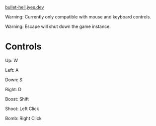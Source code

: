 [bullet-hell.jyes.dev](https://bullet-hell.jyes.dev/)

Warning: Currently only compatible with mouse and keyboard controls.

Warning: Escape will shut down the game instance. 

# Controls

Up: 				W

Left: 			A

Down: 		  S

Right: 			D

Boost: 			Shift

Shoot: 		  Left Click

Bomb: 		  Right Click
